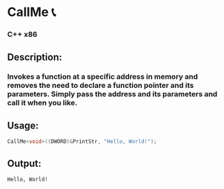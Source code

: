 # CallMe :telephone_receiver:
### C++ x86

## Description:
### Invokes a function at a specific address in memory and removes the need to declare a function pointer and its parameters. Simply pass the address and its parameters and call it when you like.

## Usage:
```cpp
CallMe<void>((DWORD)&PrintStr, "Hello, World!");

```
## Output:
```bash
Hello, World!
```